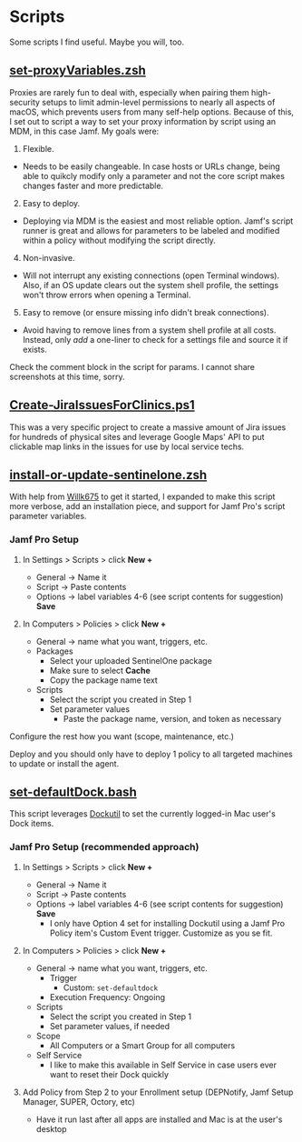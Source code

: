 # Scripts
Some scripts I find useful. Maybe you will, too.

## [set-proxyVariables.zsh](set-proxyVariables.zsh)

Proxies are rarely fun to deal with, especially when pairing them high-security setups to limit admin-level permissions to nearly all aspects of macOS, which prevents users from many self-help options.
Because of this, I set out to script a way to set your proxy information by script using an MDM, in this case Jamf.
My goals were:
1) Flexible.
- Needs to be easily changeable. In case hosts or URLs change, being able to quikcly modify only a parameter and not the core script makes changes faster and more predictable.
2) Easy to deploy.
- Deploying via MDM is the easiest and most reliable option. Jamf's script runner is great and allows for parameters to be labeled and modified within a policy without modifying the script directly.
4) Non-invasive.
- Will not interrupt any existing connections (open Terminal windows). Also, if an OS update clears out the system shell profile, the settings won't throw errors when opening a Terminal.
5) Easy to remove (or ensure missing info didn't break connections).
- Avoid having to remove lines from a system shell profile at all costs. Instead, only *add* a one-liner to check for a settings file and source it if exists.

Check the comment block in the script for params.
I cannot share screenshots at this time, sorry.

## [Create-JiraIssuesForClinics.ps1](Create-JiraIssuesForClinics.ps1)

This was a very specific project to create a massive amount of Jira issues for hundreds of physical sites and leverage Google Maps' API to put clickable map links in the issues for use by local service techs.

## [install-or-update-sentinelone.zsh](install-or-update-sentinelone.zsh)

With help from [Willk675](https://macadmins.slack.com/team/U03FJURNFNU) to get it started, I expanded to make this script more verbose, add an installation piece, and support for Jamf Pro's script parameter variables.

### Jamf Pro Setup
1) In Settings > Scripts > click **New +**
    * General -> Name it
    * Script -> Paste contents
    * Options -> label variables 4-6 (see script contents for suggestion)
**Save**

2) In Computers > Policies > click **New +**
    * General -> name what you want, triggers, etc.
    * Packages
        * Select your uploaded SentinelOne package
        * Make sure to select **Cache** 
        * Copy the package name text
    * Scripts
        * Select the script you created in Step 1
        * Set parameter values
            * Paste the package name, version, and token as necessary

Configure the rest how you want (scope, maintenance, etc.)

Deploy and you should only have to deploy 1 policy to all targeted machines to update or install the agent.

## [set-defaultDock.bash](set-defaultDock.bash)

This script leverages [Dockutil](https://github.com/kcrawford/dockutil) to set the currently logged-in Mac user's Dock items.

### Jamf Pro Setup (recommended approach)
1) In Settings > Scripts > click **New +**
    * General -> Name it
    * Script -> Paste contents
    * Options -> label variables 4-6 (see script contents for suggestion)
**Save**
        * I only have Option 4 set for installing Dockutil using a Jamf Pro Policy item's Custom Event trigger. Customize as you se fit.

2) In Computers > Policies > click **New +**
    * General -> name what you want, triggers, etc.
        * Trigger
            * Custom: `set-defaultdock`
        * Execution Frequency: Ongoing
    * Scripts
        * Select the script you created in Step 1
        * Set parameter values, if needed
    * Scope
        * All Computers or a Smart Group for all computers
    * Self Service
        * I like to make this available in Self Service in case users ever want to reset their Dock quickly

3) Add Policy from Step 2 to your Enrollment setup (DEPNotify, Jamf Setup Manager, SUPER, Octory, etc)
    * Have it run last after all apps are installed and Mac is at the user's desktop
